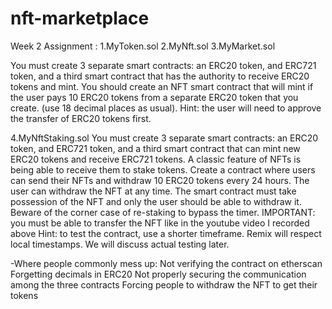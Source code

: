 # nft-marketplace

Week 2 Assignment :
1.MyToken.sol
2.MyNft.sol
3.MyMarket.sol

You must create 3 separate smart contracts: an ERC20 token, and ERC721 token, and a third smart contract that has the authority to receive ERC20 tokens and mint.
You should create an NFT smart contract that will mint if the user pays 10 ERC20 tokens from a separate ERC20 token that you create. (use 18 decimal places as usual).
Hint: the user will need to approve the transfer of ERC20 tokens first.


4.MyNftStaking.sol
You must create 3 separate smart contracts: an ERC20 token, and ERC721 token, and a third smart contract that can mint new ERC20 tokens and receive ERC721 tokens.
A classic feature of NFTs is being able to receive them to stake tokens.
Create a contract where users can send their NFTs and withdraw 10 ERC20 tokens every 24 hours. The user can withdraw the NFT at any time. The smart contract must take possession of the NFT and only the user should be able to withdraw it. Beware of the corner case of re-staking to bypass the timer.
IMPORTANT: you must be able to transfer the NFT like in the youtube video I recorded above
Hint: to test the contract, use a shorter timeframe. Remix will respect local timestamps. We will discuss actual testing later.


-Where people commonly mess up:
Not verifying the contract on etherscan
Forgetting decimals in ERC20
Not properly securing the communication among the three contracts
Forcing people to withdraw the NFT to get their tokens
